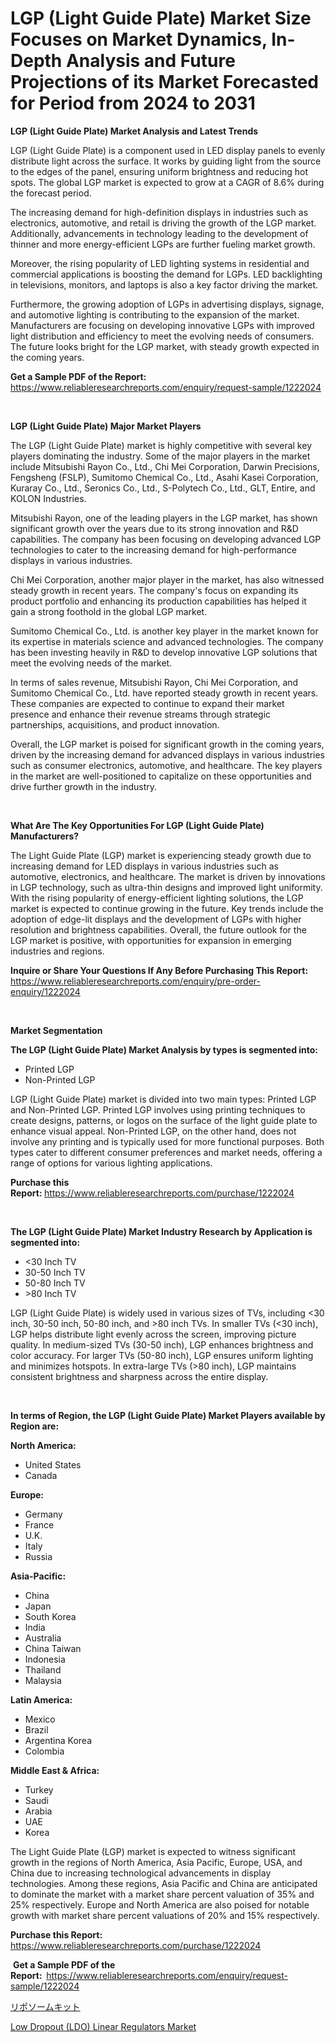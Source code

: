 <p><h1>LGP (Light Guide Plate) Market Size Focuses on Market Dynamics, In-Depth Analysis and Future Projections of its Market Forecasted for Period from 2024 to 2031</h1></p><p><strong>LGP (Light Guide Plate) Market Analysis and Latest Trends</strong></p>
<p><p>LGP (Light Guide Plate) is a component used in LED display panels to evenly distribute light across the surface. It works by guiding light from the source to the edges of the panel, ensuring uniform brightness and reducing hot spots. The global LGP market is expected to grow at a CAGR of 8.6% during the forecast period.</p><p>The increasing demand for high-definition displays in industries such as electronics, automotive, and retail is driving the growth of the LGP market. Additionally, advancements in technology leading to the development of thinner and more energy-efficient LGPs are further fueling market growth.</p><p>Moreover, the rising popularity of LED lighting systems in residential and commercial applications is boosting the demand for LGPs. LED backlighting in televisions, monitors, and laptops is also a key factor driving the market.</p><p>Furthermore, the growing adoption of LGPs in advertising displays, signage, and automotive lighting is contributing to the expansion of the market. Manufacturers are focusing on developing innovative LGPs with improved light distribution and efficiency to meet the evolving needs of consumers. The future looks bright for the LGP market, with steady growth expected in the coming years.</p></p>
<p><strong>Get a Sample PDF of the Report:&nbsp;</strong> <a href="https://www.reliableresearchreports.com/enquiry/request-sample/1222024">https://www.reliableresearchreports.com/enquiry/request-sample/1222024</a></p>
<p>&nbsp;</p>
<p><strong>LGP (Light Guide Plate) Major Market Players</strong></p>
<p><p>The LGP (Light Guide Plate) market is highly competitive with several key players dominating the industry. Some of the major players in the market include Mitsubishi Rayon Co., Ltd., Chi Mei Corporation, Darwin Precisions, Fengsheng (FSLP), Sumitomo Chemical Co., Ltd., Asahi Kasei Corporation, Kuraray Co., Ltd., Seronics Co., Ltd., S-Polytech Co., Ltd., GLT, Entire, and KOLON Industries.</p><p>Mitsubishi Rayon, one of the leading players in the LGP market, has shown significant growth over the years due to its strong innovation and R&D capabilities. The company has been focusing on developing advanced LGP technologies to cater to the increasing demand for high-performance displays in various industries.</p><p>Chi Mei Corporation, another major player in the market, has also witnessed steady growth in recent years. The company's focus on expanding its product portfolio and enhancing its production capabilities has helped it gain a strong foothold in the global LGP market.</p><p>Sumitomo Chemical Co., Ltd. is another key player in the market known for its expertise in materials science and advanced technologies. The company has been investing heavily in R&D to develop innovative LGP solutions that meet the evolving needs of the market.</p><p>In terms of sales revenue, Mitsubishi Rayon, Chi Mei Corporation, and Sumitomo Chemical Co., Ltd. have reported steady growth in recent years. These companies are expected to continue to expand their market presence and enhance their revenue streams through strategic partnerships, acquisitions, and product innovation.</p><p>Overall, the LGP market is poised for significant growth in the coming years, driven by the increasing demand for advanced displays in various industries such as consumer electronics, automotive, and healthcare. The key players in the market are well-positioned to capitalize on these opportunities and drive further growth in the industry.</p></p>
<p>&nbsp;</p>
<p><strong>What Are The Key Opportunities For LGP (Light Guide Plate) Manufacturers?</strong></p>
<p><p>The Light Guide Plate (LGP) market is experiencing steady growth due to increasing demand for LED displays in various industries such as automotive, electronics, and healthcare. The market is driven by innovations in LGP technology, such as ultra-thin designs and improved light uniformity. With the rising popularity of energy-efficient lighting solutions, the LGP market is expected to continue growing in the future. Key trends include the adoption of edge-lit displays and the development of LGPs with higher resolution and brightness capabilities. Overall, the future outlook for the LGP market is positive, with opportunities for expansion in emerging industries and regions.</p></p>
<p><strong>Inquire or Share Your Questions If Any Before Purchasing This Report:</strong> <a href="https://www.reliableresearchreports.com/enquiry/pre-order-enquiry/1222024">https://www.reliableresearchreports.com/enquiry/pre-order-enquiry/1222024</a></p>
<p>&nbsp;</p>
<p><strong>Market Segmentation</strong></p>
<p><strong>The LGP (Light Guide Plate) Market Analysis by types is segmented into:</strong></p>
<p><ul><li>Printed LGP</li><li>Non-Printed LGP</li></ul></p>
<p><p>LGP (Light Guide Plate) market is divided into two main types: Printed LGP and Non-Printed LGP. Printed LGP involves using printing techniques to create designs, patterns, or logos on the surface of the light guide plate to enhance visual appeal. Non-Printed LGP, on the other hand, does not involve any printing and is typically used for more functional purposes. Both types cater to different consumer preferences and market needs, offering a range of options for various lighting applications.</p></p>
<p><strong>Purchase this Report:&nbsp;</strong><a href="https://www.reliableresearchreports.com/purchase/1222024">https://www.reliableresearchreports.com/purchase/1222024</a></p>
<p>&nbsp;</p>
<p><strong>The LGP (Light Guide Plate) Market Industry Research by Application is segmented into:</strong></p>
<p><ul><li><30 Inch TV</li><li>30-50 Inch TV</li><li>50-80 Inch TV</li><li>>80 Inch TV</li></ul></p>
<p><p>LGP (Light Guide Plate) is widely used in various sizes of TVs, including <30 inch, 30-50 inch, 50-80 inch, and >80 inch TVs. In smaller TVs (<30 inch), LGP helps distribute light evenly across the screen, improving picture quality. In medium-sized TVs (30-50 inch), LGP enhances brightness and color accuracy. For larger TVs (50-80 inch), LGP ensures uniform lighting and minimizes hotspots. In extra-large TVs (>80 inch), LGP maintains consistent brightness and sharpness across the entire display.</p></p>
<p>&nbsp;</p>
<p><strong>In terms of Region, the LGP (Light Guide Plate) Market Players available by Region are:</strong></p>
<p>
    <p> <strong> North America: </strong>
        <ul>
            <li>United States</li>
            <li>Canada</li>
        </ul>
        </p> 
    <p> <strong> Europe: </strong>
        <ul>
            <li>Germany</li>
            <li>France</li>
            <li>U.K.</li>
            <li>Italy</li>
            <li>Russia</li>
        </ul>
        </p> 
    <p> <strong> Asia-Pacific: </strong>
        <ul>
            <li>China</li>
            <li>Japan</li>
            <li>South Korea</li>
            <li>India</li>
            <li>Australia</li>
            <li>China Taiwan</li>
            <li>Indonesia</li>
            <li>Thailand</li>
            <li>Malaysia</li>
        </ul>
        </p> 
    <p> <strong> Latin America: </strong>
        <ul>
            <li>Mexico</li>
            <li>Brazil</li>
            <li>Argentina Korea</li>
            <li>Colombia</li>
        </ul>
        </p> 
    <p> <strong> Middle East & Africa: </strong>
        <ul>
            <li>Turkey</li>
            <li>Saudi</li>
            <li>Arabia</li>
            <li>UAE</li>
            <li>Korea</li>
        </ul>
    </p>
    </p>
<p><p>The Light Guide Plate (LGP) market is expected to witness significant growth in the regions of North America, Asia Pacific, Europe, USA, and China due to increasing technological advancements in display technologies. Among these regions, Asia Pacific and China are anticipated to dominate the market with a market share percent valuation of 35% and 25% respectively. Europe and North America are also poised for notable growth with market share percent valuations of 20% and 15% respectively.</p></p>
<p><strong>Purchase this Report: </strong><a href="https://www.reliableresearchreports.com/purchase/1222024">https://www.reliableresearchreports.com/purchase/1222024</a></p>
<p>&nbsp;<strong>Get a Sample PDF of the Report:&nbsp;&nbsp;</strong><a href="https://www.reliableresearchreports.com/enquiry/request-sample/1222024">https://www.reliableresearchreports.com/enquiry/request-sample/1222024</a></p>
<p><strong></strong></p>
<p><p><a href="https://github.com/sghwr779811674/Market-Research-Report-List-1/blob/main/572685613154.md">リポソームキット</a></p><p><a href="https://github.com/lbird53714/Market-Research-Report-List-3/blob/main/low-dropout-ldo-linear-regulators-market.md">Low Dropout (LDO) Linear Regulators Market</a></p></p>